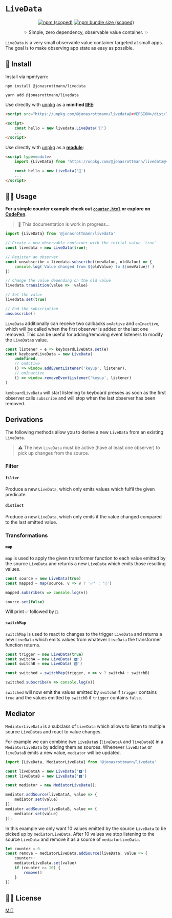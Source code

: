 # `LiveData`

<div align="center">
    <a href="https://www.npmjs.com/package/@jonasrottmann/livedata"><img alt="npm (scoped)" src="https://img.shields.io/npm/v/@jonasrottmann/livedata"></a>
    <a href="https://bundlephobia.com/result?p=@jonasrottmann/livedata"><img alt="npm bundle size (scoped)" src="https://img.shields.io/bundlephobia/minzip/@jonasrottmann/livedata"></a>
    <p>✨ Simple, zero dependency, observable value container. ✨</p>
</div>

`LiveData` is a very small observable value container targeted at small apps. The goal is to make observing app state as easy as possible.

## 🧰 Install

Install via npm/yarn:

```shell
npm install @jonasrottmann/livedata

yarn add @jonasrottmann/livedata
```

Use directly with [unpkg](https://unpkg.com/) as a **minified [IIFE](https://developer.mozilla.org/en-US/docs/Glossary/IIFE)**:

```html
<script src="https://unpkg.com/@jonasrottmann/livedata@<VERSION>/dist/livedata.min.js" charset="utf-8"></script>

<script>
    const hello = new livedata.LiveData('👋')
    ...
</script>
```

Use directly with [unpkg](https://unpkg.com/) as a **[module](https://developer.mozilla.org/en-US/docs/Web/JavaScript/Guide/Modules)**:

```html
<script type=module>
    import {LiveData} from 'https://unpkg.com/@jonasrottmann/livedata@<VERSION>/dist/livedata-module.js'

    const hello = new LiveData('👋')
    ...
</script>
```

## 👩‍💻 Usage

**For a simple counter example check out [`counter.html`](examples/counter.html) or explore on [CodePen](https://codepen.io/jonasrottmann/pen/WNeMPEv)**.

> 🚧 This documentation is work in progress...

```javascript
import {LiveData} from '@jonasrottmann/livedata'

// Create a new observable container with the initial value `true`
const livedata = new LiveData(true);

// Register an observer
const unsubscribe = livedata.subscribe((newValue, oldValue) => {
    console.log(`Value changed from ${oldValue} to ${newValue}!`)
})

// Change the value depending on the old value
livedata.transition(value => !value)

// Set the value
livedata.set(true)

// End the subscription
unsubscribe()
```

`LiveData` additionally can receive two callbacks `onActive` and `onInactive`, which will be called when the first observer is added or the last one removed. This can be useful for adding/removing event listeners to modify the `LiveData`s value.

```javascript
const listener = e => keyboardLiveData.set(e)
const keyboardLiveData = new LiveData(
    undefined,
    // onActive
    () => window.addEventListener('keyup', listener),
    // onInactive
    () => window.removeEventListener('keyup', listener)
)
```

`keyboardLiveData` will start listening to keyboard presses as soon as the first observer calls `subscribe` and will stop when the last observer has been removed.

## Derivations

The following methods allow you to derive a new `LiveData` from an existing `LiveData`.

> ⚠️ The new `LiveData` must be active (have at least one observer) to pick up changes from the source.

### Filter

#### `filter`

Produce a new `LiveData`, which only emits values which fulfil the given predicate.

#### `distinct`

Produce a new `LiveData`, which only emits if the value changed compared to the last emitted value.

### Transformations

#### `map`

`map` is used to apply the given transformer function to each value emitted by the source `LiveData` and returns a new `LiveData` which emits those resulting values.

```javascript
const source = new LiveData(true)
const mapped = map(source, v => v ? '✅' : '🛑')

mapped.subsribe(v => console.log(v))

source.set(false)
```

Will print `✅` followed by `🛑`.

#### `switchMap`

`switchMap` is used to react to changes to the trigger `LiveData` and returns a new `LiveData` which emits values from whatever `LiveData` the transformer function returns.

```javascript
const trigger = new LiveData(true)
const switchA = new LiveData('🅰️')
const switchB = new LiveData('🅱️')

const switched = switchMap(trigger, v => v ? switchA : switchB)

switched.subscribe(v => console.log(v))
```

`switched` will now emit the values emitted by `switchA` if `trigger` contains `true` and the values emitted by `switchB` if `trigger` contains `false`.

## Mediator

`MediatorLiveData` is a subclass of `LiveData` which allows to listen to multiple source `LiveData`s and react to value changes.

For example we can combine two `LiveData`s (`liveDataA` and `liveDataB`) in a `MediatorLiveData` by adding them as sources. Whenever `liveDataA` or `liveDataB` emits a new value, `mediator` will be updated.

```javascript
import {LiveData, MediatorLiveData} from '@jonasrottmann/livedata'

const liveDataA = new LiveData('🅰️')
const liveDataB = new LiveData('🅱️')

const mediator = new MediatorLiveData();

mediator.addSource(liveDataA, value => {
    mediator.set(value)
});
mediator.addSource(liveDataB, value => {
    mediator.set(value)
});
```

In this example we only want 10 values emitted by the source `LiveData` to be picked up by `mediatorLiveData`. After 10 values we stop listening to the source `LiveData` and remove it as a source of `mediatorLiveData`.

```javascript
let counter = 0
const remove = mediatorLiveData.addSource(liveData, value => {
    counter++
    mediatorLiveData.set(value)
    if (counter >= 10) {
        remove()
    }
})
```

## 👨‍⚖️ License

[MIT](LICENSE.md)
